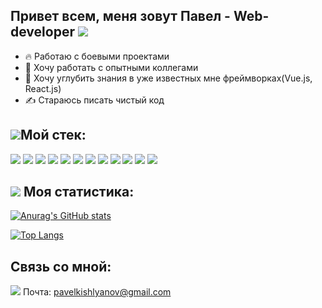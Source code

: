## Привет всем, меня зовут Павел - Web-developer <img src="https://img.icons8.com/emoji/30/000000/waving-hand-emoji.png"/>

- 🔥 Работаю с боевыми проектами
- 👀 Хочу работать с опытными коллегами
- 🌱 Хочу углубить знания в уже известных мне фреймворках(Vue.js, React.js)
- ✍️ Стараюсь писать чистый код

## <img src="https://img.icons8.com/emoji/30/000000/hammer-and-wrench.png"/>Мой стек:

<img src="https://img.icons8.com/officel/48/000000/react.png"/>
<img src="https://img.icons8.com/color/48/vue-js.png"/>
<img src="https://img.icons8.com/fluency/48/javascript.png"/>
<img src="https://img.icons8.com/color/48/html-5--v1.png"/> 
<img src="https://img.icons8.com/color/48/css3.png"/>
<img src="https://img.icons8.com/color/48/000000/sass.png"/>
<img src="https://cdn.icon-icons.com/icons2/2107/PNG/48/file_type_mongo_icon_130383.png"/>
<img src="https://cdn.icon-icons.com/icons2/1381/PNG/48/insomnia_94603.png"/>
<img src="https://cdn.icon-icons.com/icons2/3053/PNG/48/postman_alt_macos_bigsur_icon_189814.png"/>

<img src="https://img.icons8.com/color/48/000000/visual-studio-code-2019.png"/>
<img src="https://cdn.icon-icons.com/icons2/3053/PNG/48/intellij_phpstorm_macos_bigsur_icon_190057.png"/> 
<img src="https://img.icons8.com/nolan/48/git.png"/> 


## <img src="https://img.icons8.com/emoji/48/000000/trophy-emoji.png"/> Моя статистика:

[![Anurag's GitHub stats](https://github-readme-stats.vercel.app/api?username=PavelAxenov
)](https://github.com/anuraghazra/github-readme-stats)

[![Top Langs](https://github-readme-stats.vercel.app/api/top-langs/?username=PavelAxenov&layout=compact)](https://github.com/anuraghazra/github-readme-stats)

## Связь со мной:
<img src="https://img.icons8.com/fluency/36/important-mail.png"/> Почта: pavelkishlyanov@gmail.com